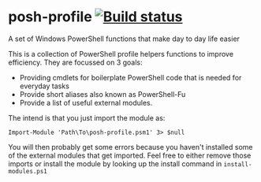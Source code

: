 # posh-profile [![Build status](https://ci.appveyor.com/api/projects/status/fy8d2gihiflsks3m?svg=true)](https://ci.appveyor.com/project/bergmeister/posh-profile)
A set of Windows PowerShell functions that make day to day life easier

This is a collection of PowerShell profile helpers functions to improve efficiency.
They are focussed on 3 goals:
- Providing cmdlets for boilerplate PowerShell code that is needed for everyday tasks
- Provide short aliases also known as PowerShell-Fu
- Provide a list of useful external modules.

The intend is that you just import the module as:
```
Import-Module 'Path\To\posh-profile.psm1' 3> $null
```
You will then probably get some errors because you haven't installed some of the external modules that get imported. Feel free to either remove those imports or install the module by looking up the install command in `install-modules.ps1`
